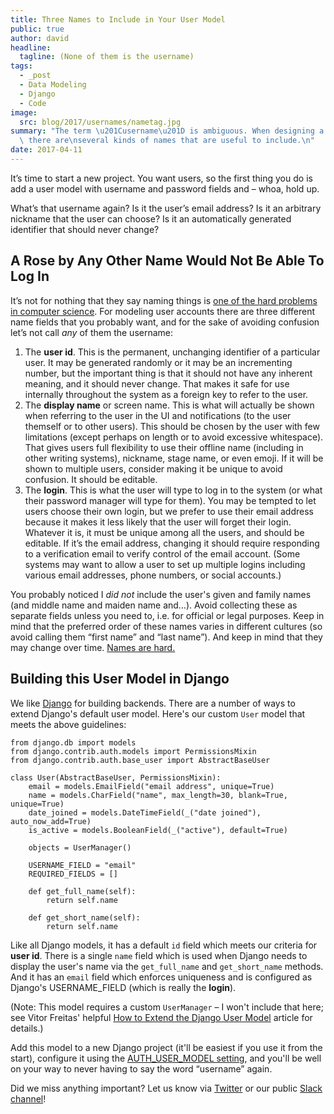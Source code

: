 ```yaml
---
title: Three Names to Include in Your User Model
public: true
author: david
headline:
  tagline: (None of them is the username)
tags:
  - _post
  - Data Modeling
  - Django
  - Code
image:
  src: blog/2017/usernames/nametag.jpg
summary: "The term \u201Cusername\u201D is ambiguous. When designing a user model\
  \ there are\nseveral kinds of names that are useful to include.\n"
date: 2017-04-11
---
```


It’s time to start a new project. You want users, so the first thing you
do is add a user model with username and password fields and – whoa,
hold up.

What’s that username again? Is it the user’s email address? Is it an
arbitrary nickname that the user can choose? Is it an automatically
generated identifier that should never change?

## A Rose by Any Other Name Would Not Be Able To Log In

It’s not for nothing that they say naming things is [one of the hard
problems in computer science]. For modeling user accounts there are
three different name fields that you probably want, and for the sake of
avoiding confusion let’s not call *any* of them the username:

1.  The **user id**. This is the permanent, unchanging identifier of a
    particular user. It may be generated randomly or it may be an
    incrementing number, but the important thing is that it should not
    have any inherent meaning, and it should never change. That makes it
    safe for use internally throughout the system as a foreign key to
    refer to the user.
2.  The **display name** or screen name. This is what will actually be
    shown when referring to the user in the UI and notifications (to the
    user themself or to other users). This should be chosen by the user
    with few limitations (except perhaps on length or to avoid excessive
    whitespace). That gives users full flexibility to use their offline
    name (including in other writing systems), nickname, stage name, or
    even emoji. If it will be shown to multiple users, consider making
    it be unique to avoid confusion. It should be editable.
3.  The **login**. This is what the user will type to log in to the
    system (or what their password manager will type for them). You may
    be tempted to let users choose their own login, but we prefer to use
    their email address because it makes it less likely that the user
    will forget their login. Whatever it is, it must be unique among all
    the users, and should be editable. If it’s the email address,
    changing it should require responding to a verification email to
    verify control of the email account. (Some systems may want to allow
    a user to set up multiple logins including various email addresses,
    phone numbers, or social accounts.)

You probably noticed I *did not* include the user's given and family
names (and middle name and maiden name and…). Avoid collecting these as
separate fields unless you need to, i.e. for official or legal purposes.
Keep in mind that the preferred order of these names varies in different
cultures (so avoid calling them “first name” and “last name”). And keep
in mind that they may change over time. [Names are hard.]

  [one of the hard problems in computer science]: https://martinfowler.com/bliki/TwoHardThings.html
  [Names are hard.]: http://www.kalzumeus.com/2010/06/17/falsehoods-programmers-believe-about-names/

## Building this User Model in Django

We like [Django] for building backends. There are a number of ways to
extend Django's default user model. Here's our custom `User` model that
meets the above guidelines:

    from django.db import models
    from django.contrib.auth.models import PermissionsMixin
    from django.contrib.auth.base_user import AbstractBaseUser

    class User(AbstractBaseUser, PermissionsMixin):
        email = models.EmailField("email address", unique=True)
        name = models.CharField("name", max_length=30, blank=True, unique=True)
        date_joined = models.DateTimeField(_("date joined"), auto_now_add=True)
        is_active = models.BooleanField(_("active"), default=True)

        objects = UserManager()

        USERNAME_FIELD = "email"
        REQUIRED_FIELDS = []

        def get_full_name(self):
            return self.name

        def get_short_name(self):
            return self.name

Like all Django models, it has a default `id` field which meets our
criteria for **user id**. There is a single `name` field which is used
when Django needs to display the user's name via the `get_full_name` and
`get_short_name` methods. And it has an `email` field which enforces
uniqueness and is configured as Django's USERNAME\_FIELD (which is
really the **login**).

(Note: This model requires a custom `UserManager` – I won't include that
here; see Vitor Freitas' helpful [How to Extend the Django User Model]
article for details.)

Add this model to a new Django project (it'll be easiest if you use it
from the start), configure it using the [AUTH\_USER\_MODEL setting], and
you'll be well on your way to never having to say the word “username”
again.

Did we miss anything important? Let us know via [Twitter] or our public
[Slack channel]!

  [Django]: https://www.djangoproject.com/
  [How to Extend the Django User Model]: https://simpleisbetterthancomplex.com/tutorial/2016/07/22/how-to-extend-django-user-model.html
  [AUTH\_USER\_MODEL setting]: https://docs.djangoproject.com/en/1.10/ref/settings/#std:setting-AUTH_USER_MODEL
  [Twitter]: https://twitter.com/oddbird
  [Slack channel]: http://friends.oddbird.net/
